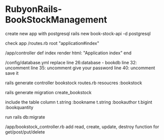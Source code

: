 # RubyonRails-BookStockManagement

create new app with postgresql
rails new book-stock-api -d postgresql

check app
/routes.rb
root "application#index"

/app/controller
def index
render html: "Application index"
end

/config/database.yml
replace
line 26:database - bookdb
line 32: uncomment
line 35: uncomment give your password
line 40: uncomment
save it

rails generate controller bookstock
routes.rb
resoucres :bookstock

rails generate migration create_bookstock

include the table column
t.string :bookname
t.string :bookauthor
t.bigint :bookquantity

run rails db:migrate

/app/bookstock_controller.rb
add read, create, update, destroy function for get/post/put/delete
